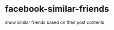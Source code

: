facebook-similar-friends
========================

show similar friends based on their post contents
